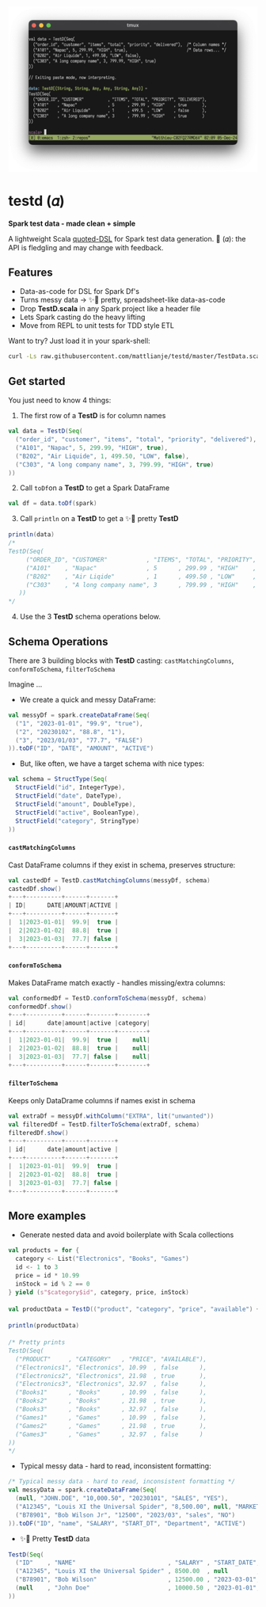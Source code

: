 <p align="center">
  <img src="pix/testd.png" width="700">
</p>

# testd (𝛼)
**Spark test data - made clean + simple**

A lightweight Scala [quoted-DSL](https://homepages.inf.ed.ac.uk/wadler/papers/qdsl/qdsl.pdf) for Spark test data generation. 🚧 (𝛼): the API is fledgling and may change with feedback.
## Features
- Data-as-code for DSL for Spark Df's
- Turns messy data -> ✨🍰 pretty, spreadsheet-like data-as-code
- Drop **TestD.scala** in any Spark project like a header file
- Lets Spark casting do the heavy lifting
- Move from REPL to unit tests for TDD style ETL


Want to try? Just load it in your spark-shell:
```bash
curl -Ls raw.githubusercontent.com/mattlianje/testd/master/TestData.scala > TestData.temp.scala && spark-shell -i TestData.temp.scala
```

## Get started
You just need to know 4 things:
1. The first row of a **TestD** is for column names
```scala
val data = TestD(Seq(
  ("order_id", "customer", "items", "total", "priority", "delivered"),  /* Column names */
  ("A101", "Napac", 5, 299.99, "HIGH", true),                           /* Data rows... */
  ("B202", "Air Liquide", 1, 499.50, "LOW", false),
  ("C303", "A long company name", 3, 799.99, "HIGH", true)
))
```
2. Call `toDf`on a **TestD** to get a Spark DataFrame
```scala
val df = data.toDf(spark)
```
3. Call `println` on a **TestD** to get a ✨🍰 pretty **TestD**
```scala
println(data)                    
/*
TestD(Seq(
     ("ORDER_ID", "CUSTOMER"           , "ITEMS", "TOTAL", "PRIORITY", "DELIVERED"),
     ("A101"    , "Napac"              , 5      , 299.99 , "HIGH"    , true       ),
     ("B202"    , "Air Liqide"         , 1      , 499.50 , "LOW"     , false      ),
     ("C303"    , "A long company name", 3      , 799.99 , "HIGH"    , true       )
   ))
*/
```
4. Use the 3 **TestD** schema operations below.

## Schema Operations
There are 3 building blocks with **TestD** casting: `castMatchingColumns`, `conformToSchema`, `filterToSchema`

Imagine ...
- We create a quick and messy DataFrame:
```scala
val messyDf = spark.createDataFrame(Seq(
  ("1", "2023-01-01", "99.9", "true"),
  ("2", "20230102", "88.8", "1"),
  ("3", "2023/01/03", "77.7", "FALSE")
)).toDF("ID", "DATE", "AMOUNT", "ACTIVE")
```

- But, like often, we have a target schema with nice types:
```scala
val schema = StructType(Seq(
  StructField("id", IntegerType),
  StructField("date", DateType),
  StructField("amount", DoubleType),
  StructField("active", BooleanType),
  StructField("category", StringType)
))
```

#### `castMatchingColumns`
   
Cast DataFrame columns if they exist in schema, preserves structure:
```scala
val castedDf = TestD.castMatchingColumns(messyDf, schema)
castedDf.show()
+---+----------+------+-------+
| ID|      DATE|AMOUNT|ACTIVE |
+---+----------+------+-------+
|  1|2023-01-01|  99.9|  true |
|  2|2023-01-02|  88.8|  true |
|  3|2023-01-03|  77.7| false |
+---+----------+------+-------+
```

#### `conformToSchema`
   
Makes DataFrame match exactly - handles missing/extra columns:
```scala
val conformedDf = TestD.conformToSchema(messyDf, schema)
conformedDf.show()
+---+----------+------+-------+--------+
| id|      date|amount|active |category|
+---+----------+------+-------+--------+
|  1|2023-01-01|  99.9|  true |    null|
|  2|2023-01-02|  88.8|  true |    null|
|  3|2023-01-03|  77.7| false |    null|
+---+----------+------+-------+--------+
```

#### `filterToSchema`
   
Keeps only DataDrame columns if names exist in schema

```scala
val extraDf = messyDf.withColumn("EXTRA", lit("unwanted"))
val filteredDf = TestD.filterToSchema(extraDf, schema)
filteredDf.show()
+---+----------+------+-------+
| id|      date|amount|active |
+---+----------+------+-------+
|  1|2023-01-01|  99.9|  true |
|  2|2023-01-02|  88.8|  true |
|  3|2023-01-03|  77.7| false |
+---+----------+------+-------+
```


## More examples
- Generate nested data and avoid boilerplate with Scala collections
```scala
val products = for {
  category <- List("Electronics", "Books", "Games")
  id <- 1 to 3
  price = id * 10.99
  inStock = id % 2 == 0
} yield (s"$category$id", category, price, inStock)

val productData = TestD(("product", "category", "price", "available") +: products)

println(productData)

/* Pretty prints
TestD(Seq(
  ("PRODUCT"     , "CATEGORY"   , "PRICE", "AVAILABLE"),
  ("Electronics1", "Electronics", 10.99  , false      ),
  ("Electronics2", "Electronics", 21.98  , true       ),
  ("Electronics3", "Electronics", 32.97  , false      ),
  ("Books1"      , "Books"      , 10.99  , false      ),
  ("Books2"      , "Books"      , 21.98  , true       ),
  ("Books3"      , "Books"      , 32.97  , false      ),
  ("Games1"      , "Games"      , 10.99  , false      ),
  ("Games2"      , "Games"      , 21.98  , true       ),
  ("Games3"      , "Games"      , 32.97  , false      )
))
*/
```

- Typical messy data - hard to read, inconsistent formatting:
```scala
/* Typical messy data - hard to read, inconsistent formatting */
val messyData = spark.createDataFrame(Seq(
  (null, "JOHN.DOE", "10,000.50", "20230101", "SALES", "YES"),
  ("A12345", "Louis XI the Universal Spider", "8,500.00", null, "MARKETING", "1"),
  ("B78901", "Bob Wilson Jr", "12500", "2023/03", "sales", "NO")
)).toDF("ID", "name", "SALARY", "START_DT", "Department", "ACTIVE")
```
- ✨🍰 Pretty **TestD** data
```scala
TestD(Seq(
  ("ID"    , "NAME"                          , "SALARY" , "START_DATE", "DEPARTMENT", "ACTIVE"),
  ("A12345", "Louis XI the Universal Spider" , 8500.00  , null        , "Marketing" , true    ),
  ("B78901", "Bob Wilson"                    , 12500.00 , "2023-03-01", "Sales"     , false   ),
  (null    , "John Doe"                      , 10000.50 , "2023-01-01", "Sales"     , true    )
))
```
